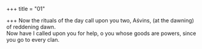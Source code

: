 +++
title = "01"

+++
Now the rituals of the day call upon you two, Aśvins, (at the dawning) of  reddening dawn.  
Now have I called upon you for help, o you whose goods are powers,  since you go to every clan.  